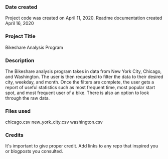 ### Date created
Project code was created on April 11, 2020. Readme documentation created April 16, 2020

### Project Title
Bikeshare Analysis Program

### Description
The Bikeshare analysis program takes in data from New York City, Chicago, and Washington. The user is then requested to filter the data to their
desired city, weekday, and month. Once the filters are complete, the user gets a report of useful statistics such as most frequent time, most
popular start spot, and most frequent user of a bike. There is also an option to look through the raw data.

### Files used
chicago.csv
new_york_city.csv
washington.csv

### Credits
It's important to give proper credit. Add links to any repo that inspired you or blogposts you consulted.
